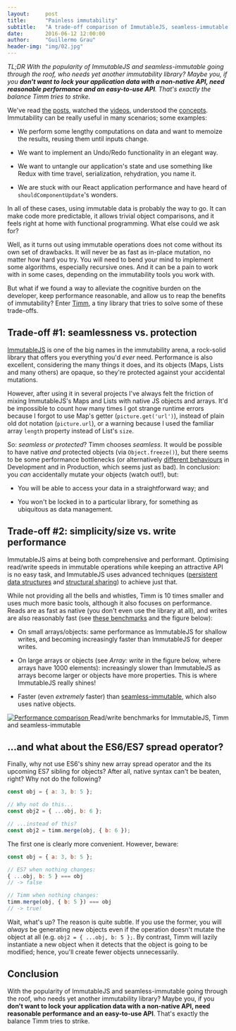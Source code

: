 ```yaml
---
layout:     post
title:      "Painless immutability"
subtitle:   "A trade-off comparison of ImmutableJS, seamless-immutable and Timm"
date:       2016-06-12 12:00:00
author:     "Guillermo Grau"
header-img: "img/02.jpg"
---
```


*TL;DR With the popularity of ImmutableJS and seamless-immutable going through the roof, who needs yet another immutability library? Maybe you, if you **don't want to lock your application data with a non-native API, need reasonable performance and an easy-to-use API**. That's exactly the balance Timm tries to strike.*

We've read [the](http://jlongster.com/Using-Immutable-Data-Structures-in-JavaScript) [posts](http://redux.js.org/docs/introduction/ThreePrinciples.html), watched the [videos](https://youtu.be/I7IdS-PbEgI), understood the [concepts](https://en.wikipedia.org/wiki/Immutable_object). Immutability can be really useful in many scenarios; some examples:

* We perform some lengthy computations on data and want to memoize the results, reusing them until inputs change.

* We want to implement an Undo/Redo functionality in an elegant way.

* We want to untangle our application's state and use something like Redux with time travel, serialization, rehydration, you name it.

* We are stuck with our React application performance and have heard of `shouldComponentUpdate`'s wonders.

In all of these cases, using immutable data is probably the way to go. It can make code more predictable, it allows trivial object comparisons, and it feels right at home with functional programming. What else could we ask for?

Well, as it turns out using immutable operations does not come without its own set of drawbacks. It will never be as fast as in-place mutation, no matter how hard you try. You will need to bend your mind to implement some algorithms, especially recursive ones. And it can be a pain to work with in some cases, depending on the immutability tools you work with.

But what if we found a way to alleviate the cognitive burden on the developer, keep performance reasonable, and allow us to reap the benefits of immutability? Enter [Timm](https://github.com/guigrpa/timm), a tiny library that tries to solve some of these trade-offs.


## Trade-off #1: seamlessness vs. protection

[ImmutableJS](http://facebook.github.io/immutable-js) is one of the big names in the immutability arena, a rock-solid library that offers you everything you'd *ever* need. Performance is also excellent, considering the many things it does, and its objects (Maps, Lists and many others) are opaque, so they're protected against your accidental mutations.

However, after using it in several projects I've always felt the friction of mixing ImmutableJS's Maps and Lists with native JS objects and arrays. It'd be impossible to count how many times I got strange runtime errors because I forgot to use Map's getter (`picture.get('url')`), instead of plain old dot notation (`picture.url`), or a warning because I used the familiar array `length` property instead of List's `size`.

So: *seamless or protected*? Timm chooses *seamless*. It would be possible to have native *and* protected objects (via `Object.freeze()`), but there seems to be some performance bottlenecks (or alternatively [different behaviours](https://github.com/rtfeldman/seamless-immutable#performance) in Development and in Production, which seems just as bad). In conclusion: you *can* accidentally mutate your objects (watch out!), but:

* You will be able to access your data in a straightforward way; and

* You won't be locked in to a particular library, for something as ubiquitous as data management.


## Trade-off #2: simplicity/size vs. write performance

ImmutableJS aims at being both comprehensive and performant. Optimising read/write speeds in immutable operations while keeping an attractive API is no easy task, and ImmutableJS uses advanced techniques ([persistent data structures](https://en.wikipedia.org/wiki/Persistent_data_structure) and [structural sharing](https://en.wikipedia.org/wiki/Hash_array_mapped_trie)) to achieve just that.

While not providing all the bells and whistles, Timm is 10 times smaller and uses much more basic tools, although it also focuses on performance. Reads are as fast as native (you don't even use the library at all), and writes are also reasonably fast (see [these benchmarks](https://github.com/guigrpa/timm#benchmarks) and the figure below):

* On small arrays/objects: same performance as ImmutableJS for shallow writes, and becoming increasingly faster than ImmutableJS for deeper writes.

* On large arrays or objects (see *Array: write* in the figure below, where arrays have 1000 elements): increasingly slower than ImmutableJS as arrays become larger or objects have more properties. This is where ImmutableJS really shines!

* Faster (even *extremely* faster) than [seamless-immutable](https://github.com/rtfeldman/seamless-immutable), which also uses native objects.

<a href="https://github.com/guigrpa/timm#benchmarks">
    <img src="{{ site.baseurl }}/img/timm-benchmarks.png" alt="Performance comparison">
</a>
<span class="caption text-muted">Read/write benchmarks for ImmutableJS, Timm and seamless-immutable</span>


## ...and what about the ES6/ES7 spread operator?

Finally, why not use ES6's shiny new array spread operator and the its upcoming ES7 sibling for objects? After all, native syntax can't be beaten, right? Why not do the following?

```js
const obj = { a: 3, b: 5 };

// Why not do this...
const obj2 = { ...obj, b: 6 };

// ...instead of this?
const obj2 = timm.merge(obj, { b: 6 });
```

The first one is clearly more convenient. However, beware:

```js
const obj = { a: 3, b: 5 };

// ES7 when nothing changes:
{ ...obj, b: 5 } === obj
// -> false

// Timm when nothing changes:
timm.merge(obj, { b: 5 }) === obj
// -> true!
```

Wait, what's up? 
The reason is quite subtle. If you use the former, you will *always* be generating new objects even if the operation doesn't mutate the object at all (e.g. `obj2 = { ...obj, b: 5 };`. By contrast, Timm will lazily instantiate a new object when it detects that the object is going to be modified; hence, you'll create fewer objects unnecessarily.


## Conclusion

With the popularity of ImmutableJS and seamless-immutable going through the roof, who needs yet another immutability library? Maybe you, if you **don't want to lock your application data with a non-native API, need reasonable performance and an easy-to-use API**. That's exactly the balance Timm tries to strike.
